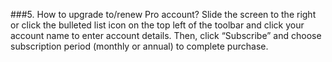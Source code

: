 ###5. How to upgrade to/renew Pro account?
Slide the screen to the right or click the bulleted list icon on the top left of the toolbar and click your account name to enter account details. Then, click “Subscribe” and choose subscription period (monthly or annual) to complete purchase.
